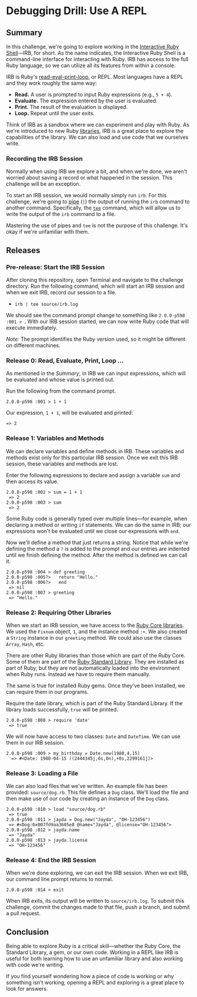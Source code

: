 # Debugging Drill: Use A REPL 
 
## Summary 

In this challenge, we're going to explore working in the [Interactive Ruby Shell](http://en.wikipedia.org/wiki/Interactive_Ruby_Shell)—IRB, for short. As the name indicates, the Interactive Ruby Shell is a command-line interface for interacting with Ruby.  IRB has access to the full Ruby language, so we can utilize all its features from within a console.

IRB is Ruby's [read-eval-print-loop](http://en.wikipedia.org/wiki/Read%E2%80%93eval%E2%80%93print_loop), or REPL.  Most languages have a REPL and they work roughly the same way:

- **Read.**  A user is prompted to input Ruby expressions (e.g., `5 + 4`).
- **Evaluate.**  The expression entered by the user is evaluated.
- **Print.**  The result of the evaluation is displayed.
- **Loop.**  Repeat until the user exits.


Think of IRB as a sandbox where we can experiment and play with Ruby.  As we're introduced to new Ruby [libraries](https://www.ruby-lang.org/en/libraries/), IRB is a great place to explore the capabilities of the library.  We can also load and use code that we ourselves write.

### Recording the IRB Session
Normally when using IRB we explore a bit, and when we're done, we aren't worried about saving a record or what happened in the session.  This challenge will be an exception.

To start an IRB session, we would normally simply run `irb`.  For this challenge, we're going to [pipe](http://en.wikipedia.org/wiki/Pipeline_%28Unix%29) (`|`) the output of running the `irb` command to another command.  Specifically, the [`tee`](http://en.wikipedia.org/wiki/Tee_%28command%29#Unix-like) command, which will allow us to write the output of the `irb` command to a file.

Mastering the use of pipes and `tee` is not the purpose of this challenge.  It's okay if we're unfamiliar with them.


## Releases

### Pre-release:  Start the IRB Session
After cloning this repository, open Terminal and navigate to the challenge directory.  Run the following command, which will start an IRB session and when we exit IRB, record our session to a file. 

- `irb | tee source/irb.log`  

We should see the command prompt change to something like `2.0.0-p598 :001 > `.  With our IRB session started, we can now write Ruby code that will execute immediately.

*Note:* The prompt identifies the Ruby version used, so it might be different on different machines.


### Release 0: Read, Evaluate, Print, Loop ...
As mentioned in the *Summary*, in IRB we can input expressions, which will be evaluated and whose value is printed out.

Run the following from the command prompt.

```
2.0.0-p598 :001 > 1 + 1
```

Our expression, `1 + 1`, will be evaluated and printed:

```
=> 2
```

### Release 1: Variables and Methods
We can declare variables and define methods in IRB.  These variables and methods exist only for this particular IRB session.  Once we exit this IRB session, these variables and methods are lost.

Enter the following expressions to declare and assign a variable `sum` and then access its value.

```
2.0.0-p598 :002 > sum = 1 + 1
 => 2
2.0.0-p598 :003 > sum
 => 2
```

Some Ruby code is generally typed over multiple lines—for example, when declaring a method or writing `if` statements.  We can do the same in IRB; our expressions won't be evaluated until we close our expressions with `end`.

Now we'll define a method that just returns a string.  Notice that while we're defining the method a `?` is added to the prompt and our entries are indented until we finish defining the method.  After the method is defined we can call it.

```
2.0.0-p598 :004 > def greeting
2.0.0-p598 :005?>   return "Hello."
2.0.0-p598 :006?>   end
 => nil 
2.0.0-p598 :007 > greeting
 => "Hello." 
```

### Release 2: Requiring Other Libraries
When we start an IRB session, we have access to the [Ruby Core libraries](http://ruby-doc.org/core-2.0.0/#class-index).  We used the `Fixnum` object, `1`, and the instance method `:+`.  We also created a `String` instance in our `greeting` method.  We could also use the classes `Array`, `Hash`, etc.

There are other Ruby libraries than those which are part of the Ruby Core.  Some of them are part of the [Ruby Standard Library](http://ruby-doc.org/stdlib-2.0.0/).  They are installed as part of Ruby, but they are not automatically loaded into the environment when Ruby runs.  Instead we have to require them manually.

The same is true for installed Ruby gems.  Once they've been installed, we can require them in our programs.

Require the date library, which is part of the Ruby Standard Library.  If the library loads successfully, `true` will be printed.

```
2.0.0-p598 :008 > require 'date'
 => true 
```

We will now have access to two classes:  `Date` and `DateTime`.  We can use them in our IRB session.

```
2.0.0-p598 :009 > my_birthday = Date.new(1980,4,15)
  => #<Date: 1980-04-15 ((2444345j,0s,0n),+0s,2299161j)>
```

### Release 3: Loading a File
We can also load files that we've written.  An example file has been provided:  `source/dog.rb`.  This file defines a `Dog` class.  We'll load the file and then make use of our code by creating an instance of the `Dog` class.

```
2.0.0-p598 :010 > load "source/dog.rb"
 => true
2.0.0-p598 :011 > jayda = Dog.new("Jayda", "OH-123456")
 => #<Dog:0x007fd9aa3605e8 @name="Jayda", @license="OH-123456"> 
2.0.0-p598 :012 > jayda.name
 => "Jayda" 
2.0.0-p598 :013 > jayda.license
 => "OH-123456" 
```

### Release 4: End the IRB Session 
When we're done exploring, we can exit the IRB session. When we exit IRB, our command line prompt returns to normal.

```
2.0.0-p598 :014 > exit
```

When IRB exits, its output will be written to `source/irb.log`.  To submit this challenge, commit the changes made to that file, push a branch, and submit a pull request.

## Conclusion
Being able to explore Ruby is a critical skill—whether the Ruby Core, the Standard Library, a gem, or our own code.  Working in a REPL like IRB is useful for both learning how to use an unfamiliar library and also working with code we're writing.

If you find yourself wondering how a piece of code is working or why something isn't working, opening a REPL and exploring is a great place to look for answers.